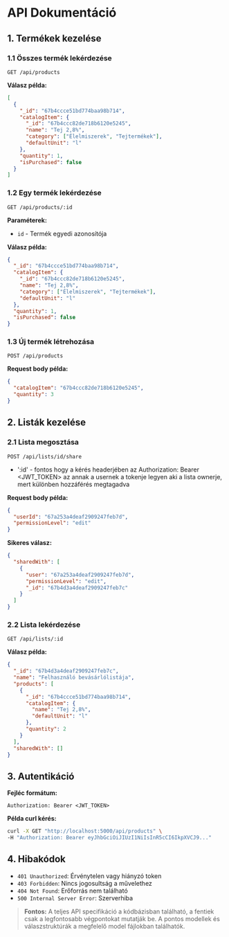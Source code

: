 # API Dokumentáció

## 1. Termékek kezelése

### 1.1 Összes termék lekérdezése
```http
GET /api/products
```

**Válasz példa:**
```json
[
  {
    "_id": "67b4ccce51bd774baa98b714",
    "catalogItem": {
      "_id": "67b4ccc82de718b6120e5245",
      "name": "Tej 2,8%",
      "category": ["Élelmiszerek", "Tejtermékek"],
      "defaultUnit": "l"
    },
    "quantity": 1,
    "isPurchased": false
  }
]
```

### 1.2 Egy termék lekérdezése
```http
GET /api/products/:id
```

**Paraméterek:**
- `id` - Termék egyedi azonosítója

**Válasz példa:**
```json
{
  "_id": "67b4ccce51bd774baa98b714",
  "catalogItem": {
    "_id": "67b4ccc82de718b6120e5245",
    "name": "Tej 2,8%",
    "category": ["Élelmiszerek", "Tejtermékek"],
    "defaultUnit": "l"
  },
  "quantity": 1,
  "isPurchased": false
}
```

### 1.3 Új termék létrehozása
```http
POST /api/products
```

**Request body példa:**
```json
{
  "catalogItem": "67b4ccc82de718b6120e5245",
  "quantity": 3
}
```

## 2. Listák kezelése

### 2.1 Lista megosztása
```http
POST /api/lists/id/share
```
- ':id' -  fontos hogy a kérés headerjében az Authorization: Bearer <JWT_TOKEN> az annak a usernek a tokenje legyen aki a lista ownerje, mert különben hozzáférés megtagadva

**Request body példa:**
```json
{
  "userId": "67a253a4deaf2909247feb7d",
  "permissionLevel": "edit"
}
```

**Sikeres válasz:**
```json
{
  "sharedWith": [
    {
      "user": "67a253a4deaf2909247feb7d",
      "permissionLevel": "edit",
      "_id": "67b4d3a4deaf2909247feb7c"
    }
  ]
}
```

### 2.2 Lista lekérdezése
```http
GET /api/lists/:id
```

**Válasz példa:**
```json
{
  "_id": "67b4d3a4deaf2909247feb7c",
  "name": "Felhasználó bevásárlólistája",
  "products": [
    {
      "_id": "67b4ccce51bd774baa98b714",
      "catalogItem": {
        "name": "Tej 2,8%",
        "defaultUnit": "l"
      },
      "quantity": 2
    }
  ],
  "sharedWith": []
}
```

## 3. Autentikáció

**Fejléc formátum:**
```http
Authorization: Bearer <JWT_TOKEN>
```

**Példa curl kérés:**
```bash
curl -X GET "http://localhost:5000/api/products" \
-H "Authorization: Bearer eyJhbGciOiJIUzI1NiIsInR5cCI6IkpXVCJ9..."
```

## 4. Hibakódok
- `401 Unauthorized`: Érvénytelen vagy hiányzó token
- `403 Forbidden`: Nincs jogosultság a művelethez
- `404 Not Found`: Erőforrás nem található
- `500 Internal Server Error`: Szerverhiba

> **Fontos:** A teljes API specifikáció a kódbázisban található, a fentiek csak a legfontosabb végpontokat mutatják be. A pontos modellek és válaszstruktúrák a megfelelő model fájlokban találhatók.